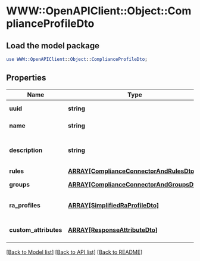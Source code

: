 # WWW::OpenAPIClient::Object::ComplianceProfileDto

## Load the model package
```perl
use WWW::OpenAPIClient::Object::ComplianceProfileDto;
```

## Properties
Name | Type | Description | Notes
------------ | ------------- | ------------- | -------------
**uuid** | **string** | Object identifier | 
**name** | **string** | Object Name | 
**description** | **string** | Description of the Compliance Profile | [optional] 
**rules** | [**ARRAY[ComplianceConnectorAndRulesDto]**](ComplianceConnectorAndRulesDto.md) | List of rules | 
**groups** | [**ARRAY[ComplianceConnectorAndGroupsDto]**](ComplianceConnectorAndGroupsDto.md) | List of groups | 
**ra_profiles** | [**ARRAY[SimplifiedRaProfileDto]**](SimplifiedRaProfileDto.md) | List of associated RA Profiles | [optional] 
**custom_attributes** | [**ARRAY[ResponseAttributeDto]**](ResponseAttributeDto.md) | List of Custom Attributes | [optional] 

[[Back to Model list]](../README.md#documentation-for-models) [[Back to API list]](../README.md#documentation-for-api-endpoints) [[Back to README]](../README.md)


